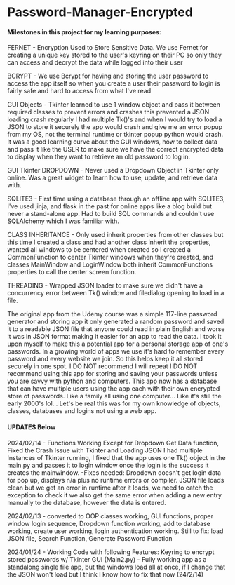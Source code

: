 # Password-Manager-Encrypted

#### Milestones in this project for my learning purposes: ####

FERNET - Encryption Used to Store Sensitive Data. We use Fernet for creating a unique key stored to the user's keyring on their PC so only they can access and decrypt the data while logged into their user

BCRYPT - We use Bcrypt for having and storing the user password to access the app itself so when you create a user their password to login is fairly safe and hard to access from what I've read

GUI Objects - Tkinter learned to use 1 window object and pass it between required classes to prevent errors and crashes this prevented a JSON loading crash regularly I had multiple Tk()'s and when I would try to load a JSON to store it securely the app would crash and give me an error popup from my OS, not the terminal runtime or tkinter popup python would crash. It was a good learning curve about the GUI windows, how to collect data and pass it like the USER to make sure we have the correct encrypted data to display when they want to retrieve an old password to log in. 

GUI Tkinter DROPDOWN - Never used a Dropdown Object in Tkinter only online. Was a great widget to learn how to use, update, and retrieve data with. 

SQLITE3 - First time using a database through an offline app with SQLITE3, I've used jinja, and flask in the past for online apps like a blog build but never a stand-alone app. Had to build SQL commands and couldn't use SQLAlchemy which I was familiar with. 

CLASS INHERITANCE - Only used inherit properties from other classes but this time I created a class and had another class inherit the properties, wanted all windows to be centered when created so I created a CommonFunction to center Tkinter windows when they're created, and classes MainWindow and LoginWindow both inherit CommonFunctions properties to call the center screen function.

THREADING - Wrapped JSON loader to make sure we didn't have a concurrency error between Tk() window and filedialog opening to load in a file. 



The original app from the Udemy course was a simple 117-line password generator and storing app it only generated a random password and saved it to a readable JSON file that anyone could read in plain English and worse it was in JSON format making it easier for an app to read the data. I took it upon myself to make this a potential app for a personal storage app of one's passwords. In a growing world of apps we use it's hard to remember every password and every website we join. So this helps keep it all stored securely in one spot. I DO NOT recommend I will repeat I DO NOT recommend using this app  for storing and saving your passwords unless you are savvy with python and computers. This app now has a database that can have multiple users using the app each with their own encrypted store of passwords. Like a family all using one computer... Like it's still the early 2000's lol... Let's be real this was for my own knowledge of objects, classes, databases and logins not using a web app. 

#### UPDATES Below ####

2024/02/14 - Functions Working Except for Dropdown Get Data function, Fixed the Crash Issue with Tkinter and Loading JSON I had multiple Instances of Tkinter running, I fixed that the app uses one Tk() object in the main.py and passes it to login window once the login is the success it creates the mainwindow. -Fixes needed: Dropdown doesn't get login data for pop up, displays n/a plus no runtime errors or compiler. JSON file loads clean but we get an error in runtime after it loads, we need to catch the exception to check it we also get the same error when adding a new entry manually to the database, however the data is entered. 

2024/02/13 - converted to OOP classes working, GUI functions, proper window login sequence, Dropdown function working, add to database working, create user working, login authentication working. Still to fix: load JSON file, Search Function, Generate Password Function

2024/01/24 - Working Code with following Features: Keyring to encrypt stored passwords w/ Tkinter GUI (Main2.py) - Fully working app as a standalong single file app, but the windows load all at once, if I change that the JSON won't load but I think I know how to fix that now (24/2/14)
